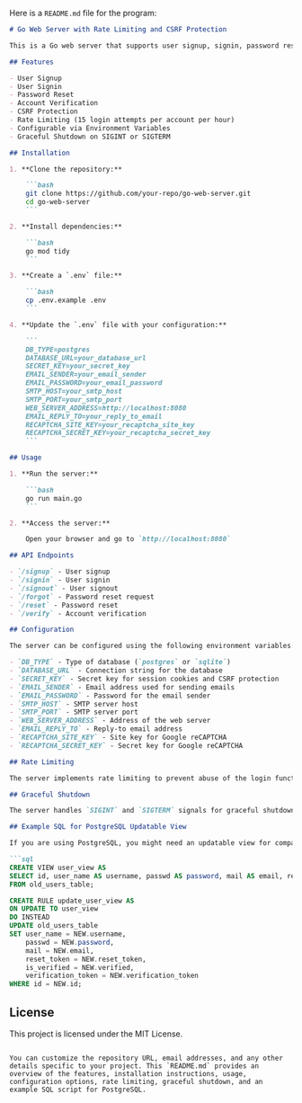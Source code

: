 Here is a `README.md` file for the program:

```markdown
# Go Web Server with Rate Limiting and CSRF Protection

This is a Go web server that supports user signup, signin, password reset, and account verification functionalities. It uses PostgreSQL (via `pgx` driver) or SQLite for data storage and includes rate limiting for login attempts per account.

## Features

- User Signup
- User Signin
- Password Reset
- Account Verification
- CSRF Protection
- Rate Limiting (15 login attempts per account per hour)
- Configurable via Environment Variables
- Graceful Shutdown on SIGINT or SIGTERM

## Installation

1. **Clone the repository:**

    ```bash
    git clone https://github.com/your-repo/go-web-server.git
    cd go-web-server
    ```

2. **Install dependencies:**

    ```bash
    go mod tidy
    ```

3. **Create a `.env` file:**

    ```bash
    cp .env.example .env
    ```

4. **Update the `.env` file with your configuration:**

    ```
    DB_TYPE=postgres
    DATABASE_URL=your_database_url
    SECRET_KEY=your_secret_key
    EMAIL_SENDER=your_email_sender
    EMAIL_PASSWORD=your_email_password
    SMTP_HOST=your_smtp_host
    SMTP_PORT=your_smtp_port
    WEB_SERVER_ADDRESS=http://localhost:8080
    EMAIL_REPLY_TO=your_reply_to_email
    RECAPTCHA_SITE_KEY=your_recaptcha_site_key
    RECAPTCHA_SECRET_KEY=your_recaptcha_secret_key
    ```

## Usage

1. **Run the server:**

    ```bash
    go run main.go
    ```

2. **Access the server:**

    Open your browser and go to `http://localhost:8080`

## API Endpoints

- `/signup` - User signup
- `/signin` - User signin
- `/signout` - User signout
- `/forgot` - Password reset request
- `/reset` - Password reset
- `/verify` - Account verification

## Configuration

The server can be configured using the following environment variables:

- `DB_TYPE` - Type of database (`postgres` or `sqlite`)
- `DATABASE_URL` - Connection string for the database
- `SECRET_KEY` - Secret key for session cookies and CSRF protection
- `EMAIL_SENDER` - Email address used for sending emails
- `EMAIL_PASSWORD` - Password for the email sender
- `SMTP_HOST` - SMTP server host
- `SMTP_PORT` - SMTP server port
- `WEB_SERVER_ADDRESS` - Address of the web server
- `EMAIL_REPLY_TO` - Reply-to email address
- `RECAPTCHA_SITE_KEY` - Site key for Google reCAPTCHA
- `RECAPTCHA_SECRET_KEY` - Secret key for Google reCAPTCHA

## Rate Limiting

The server implements rate limiting to prevent abuse of the login functionality. Each account (username) is limited to 15 login attempts per hour. If the limit is exceeded, a "Too Many Requests" response is returned.

## Graceful Shutdown

The server handles `SIGINT` and `SIGTERM` signals for graceful shutdown, ensuring that the database connection is properly closed before the server exits.

## Example SQL for PostgreSQL Updatable View

If you are using PostgreSQL, you might need an updatable view for compatibility with existing tables. Here is an example SQL script:

```sql
CREATE VIEW user_view AS
SELECT id, user_name AS username, passwd AS password, mail AS email, reset_token, is_verified AS verified, verification_token
FROM old_users_table;

CREATE RULE update_user_view AS
ON UPDATE TO user_view
DO INSTEAD
UPDATE old_users_table
SET user_name = NEW.username,
    passwd = NEW.password,
    mail = NEW.email,
    reset_token = NEW.reset_token,
    is_verified = NEW.verified,
    verification_token = NEW.verification_token
WHERE id = NEW.id;
```

## License

This project is licensed under the MIT License.
```

You can customize the repository URL, email addresses, and any other details specific to your project. This `README.md` provides an overview of the features, installation instructions, usage, configuration options, rate limiting, graceful shutdown, and an example SQL script for PostgreSQL.
